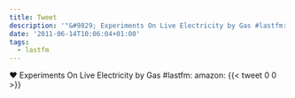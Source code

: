 ```yaml
---
title: Tweet
description: '"&#9829; Experiments On Live Electricity by Gas #lastfm:  amazon: "'
date: '2011-06-14T10:06:04+01:00'
tags:
  - lastfm
---
```

&#9829; Experiments On Live Electricity by Gas #lastfm:  amazon: 
      {{< tweet 0 0 >}}
    

